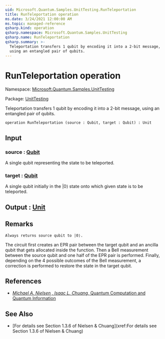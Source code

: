 ```yaml
---
uid: Microsoft.Quantum.Samples.UnitTesting.RunTeleportation
title: RunTeleportation operation
ms.date: 3/24/2021 12:00:00 AM
ms.topic: managed-reference
qsharp.kind: operation
qsharp.namespace: Microsoft.Quantum.Samples.UnitTesting
qsharp.name: RunTeleportation
qsharp.summary: >-
  Teleportation transfers 1 qubit by encoding it into a 2-bit message,
  using an entangled pair of qubits.
---
```


# RunTeleportation operation

Namespace: [Microsoft.Quantum.Samples.UnitTesting](xref:Microsoft.Quantum.Samples.UnitTesting)

Package: [UnitTesting](https://nuget.org/packages/UnitTesting)


Teleportation transfers 1 qubit by encoding it into a 2-bit message,using an entangled pair of qubits.

```qsharp
operation RunTeleportation (source : Qubit, target : Qubit) : Unit
```


## Input

### source : [Qubit](xref:microsoft.quantum.lang-ref.qubit)

A single qubit representing the state to be teleported.


### target : [Qubit](xref:microsoft.quantum.lang-ref.qubit)

A single qubit initially in the |0⟩ state onto whichgiven state is to be teleported.



## Output : [Unit](xref:microsoft.quantum.lang-ref.unit)



## Remarks

    Always returns source qubit to |0⟩.The circuit first creates an EPR pair between the target qubit andan ancilla qubit that gets allocated inside the function. Then aBell measurement between the source qubit and one half of the EPRpair is performed. Finally, depending on the 4 possible outcomes ofthe Bell measurement, a correction is performed to restore the statein the target qubit.

## References

- [ *Michael A. Nielsen , Isaac L. Chuang*,  Quantum Computation and Quantum Information ](http://doi.org/10.1017/CBO9780511976667)

## See Also

- [For details see Section 1.3.6 of Nielsen & Chuang](xref:For details see Section 1.3.6 of Nielsen & Chuang)